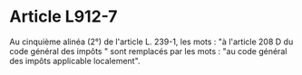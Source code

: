 # Article L912-7

Au cinquième alinéa (2°) de l'article L. 239-1, les mots : "à l'article 208 D du code général des impôts "  sont remplacés par les mots : "au code général des impôts applicable localement".

